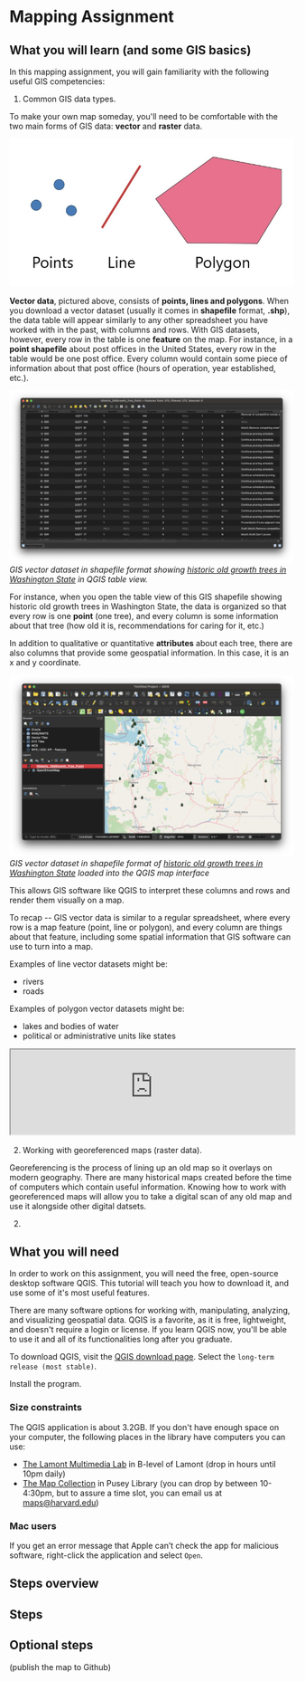 # Mapping Assignment

## What you will learn (and some GIS basics)

In this mapping assignment, you will gain familiarity with the following useful GIS competencies:

1. Common GIS data types.

To make your own map someday, you'll need to be comfortable with the two main forms of GIS data: **vector** and **raster** data.

![Chart showing vector data which is points, lines and polygons..](media/1.jpeg)

**Vector data**, pictured above, consists of **points, lines and polygons**. When you download a vector dataset (usually it comes in **shapefile** format, **.shp**), the data table will appear similarly to any other spreadsheet you have worked with in the past, with columns and rows. With GIS datasets, however, every row in the table is one **feature** on the map. For instance, in a **point shapefile** about post offices in the United States, every row in the table would be one post office. Every column would contain some piece of information about that post office (hours of operation, year established, etc.).

![Screenshot of QGIS interface showing the back end of the dataset, a table with rows and columns about each tree ](media/2.png)
_GIS vector dataset in shapefile format showing [historic old growth trees in Washington State](https://geo.wa.gov/maps/61db62e6e6864b579e0e36c005e94e71/about) in QGIS table view._

For instance, when you open the table view of this GIS shapefile showing historic old growth trees in Washington State, the data is organized so that every row is one **point** (one tree), and every column is some information about that tree (how old it is, recommendations for caring for it, etc.)

In addition to qualitative or quantitative **attributes** about each tree, there are also columns that provide some geospatial information. In this case, it is an x and y coordinate.

![Screenshot of QGIS interface with point dataset of trees loaded in and appearing on the map](media/3.png)
_GIS vector dataset in shapefile format of [historic old growth trees in Washington State](https://geo.wa.gov/maps/61db62e6e6864b579e0e36c005e94e71/about) loaded into the QGIS map interface_

This allows GIS software like QGIS to interpret these columns and rows and render them visually on a map.

To recap -- GIS vector data is similar to a regular spreadsheet, where every row is a map feature (point, line or polygon), and every column are things about that feature, including some spatial information that GIS software can use to turn into a map.

Examples of line vector datasets might be:
* rivers
* roads 

Examples of polygon vector datasets might be:
* lakes and bodies of water
* political or administrative units like states

<iframe title="Example of polygon data showing towns in Massachussetts you can hover over to expose the column information" src="https://harvardmapcollection.github.io/classes/gened1140/fall-2022/assignment/demo/polygon-data/" width="100%"></iframe>




2. Working with georeferenced maps (raster data).



Georeferencing is the process of lining up an old map so it overlays on modern geography. There are many historical maps created before the time of computers which contain useful information. Knowing how to work with georeferenced maps will allow you to take a digital scan of any old map and use it alongside other digital datsets.

2. 

## What you will need

In order to work on this assignment, you will need the free, open-source desktop software QGIS. This tutorial will teach you how to download it, and use some of it's most useful features. 

There are many software options for working with, manipulating, analyzing, and visualizing geospatial data. QGIS is a favorite, as it is free, lightweight, and doesn't require a login or license. If you learn QGIS now, you'll be able to use it and all of its functionalities long after you graduate.

To download QGIS, visit the [QGIS download page](https://www.qgis.org/en/site/forusers/download.html). Select the `long-term release (most stable)`.

Install the program. 

### Size constraints
The QGIS application is about 3.2GB. If you don't have enough space on your computer, the following places in the library have computers you can use:
- [The Lamont Multimedia Lab](https://library.harvard.edu/services-tools/lamont-multimedia-lab) in B-level of Lamont (drop in hours until 10pm daily)
- [The Map Collection](https://library.harvard.edu/libraries/harvard-map-collection) in Pusey Library (you can drop by between 10-4:30pm, but to assure a time slot, you can email us at [maps@harvard.edu](mailto:maps@harvard.edu))

### Mac users
If you get an error message that Apple can’t check the app for malicious software, right-click the application and select `Open`.


## Steps overview

## Steps

## Optional steps 

(publish the map to Github)